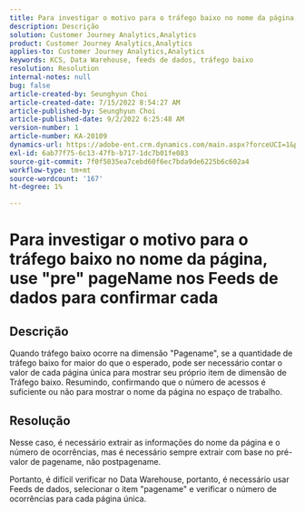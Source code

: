 ```yaml
---
title: Para investigar o motivo para o tráfego baixo no nome da página, use "pre" pageName nos Feeds de dados para confirmar cada
description: Descrição
solution: Customer Journey Analytics,Analytics
product: Customer Journey Analytics,Analytics
applies-to: Customer Journey Analytics,Analytics
keywords: KCS, Data Warehouse, feeds de dados, tráfego baixo
resolution: Resolution
internal-notes: null
bug: false
article-created-by: Seunghyun Choi
article-created-date: 7/15/2022 8:54:27 AM
article-published-by: Seunghyun Choi
article-published-date: 9/2/2022 6:25:48 AM
version-number: 1
article-number: KA-20109
dynamics-url: https://adobe-ent.crm.dynamics.com/main.aspx?forceUCI=1&pagetype=entityrecord&etn=knowledgearticle&id=2fba16b6-1b04-ed11-82e4-00224809fcfe
exl-id: 6ab77f75-6c13-47fb-b717-1dc7b01fe083
source-git-commit: 7f0f5035ea7cebd60f6ec7bda9de6225b6c602a4
workflow-type: tm+mt
source-wordcount: '167'
ht-degree: 1%

---
```


# Para investigar o motivo para o tráfego baixo no nome da página, use &quot;pre&quot; pageName nos Feeds de dados para confirmar cada

## Descrição

Quando tráfego baixo ocorre na dimensão &quot;Pagename&quot;, se a quantidade de tráfego baixo for maior do que o esperado, pode ser necessário contar o valor de cada página única para mostrar seu próprio item de dimensão de Tráfego baixo. Resumindo, confirmando que o número de acessos é suficiente ou não para mostrar o nome da página no espaço de trabalho. 

## Resolução


Nesse caso, é necessário extrair as informações do nome da página e o número de ocorrências, mas é necessário sempre extrair com base no pré-valor de pagename, não postpagename.

Portanto, é difícil verificar no Data Warehouse, portanto, é necessário usar Feeds de dados, selecionar o item &quot;pagename&quot; e verificar o número de ocorrências para cada página única.
